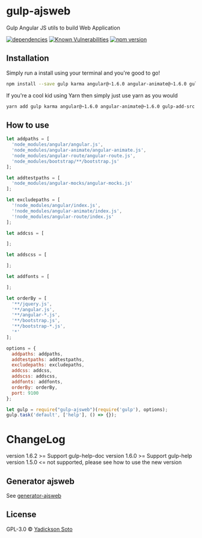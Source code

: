 # gulp-ajsweb
Gulp Angular JS utils to build Web Application

[![dependencies][dependencies-image]][dependencies-url]
[![Known Vulnerabilities][vulnerabilities-image]][vulnerabilities-url]
[![npm version][npm-image]][npm-url]

## Installation

Simply run a install using your terminal and you're good to go!

```bash
npm install --save gulp karma angular@~1.6.0 angular-animate@~1.6.0 gulp-add-src gulp-imagemin gulp-ngdocs-components gulp-order gulp-sass gulp-ajsweb
```

If you're a cool kid using Yarn then simply just use yarn as you would

```bash
yarn add gulp karma angular@~1.6.0 angular-animate@~1.6.0 gulp-add-src gulp-imagemin gulp-ngdocs-components gulp-order gulp-sass gulp-ajsweb
```

## How to use

```JavaScript
let addpaths = [
  'node_modules/angular/angular.js',
  'node_modules/angular-animate/angular-animate.js',
  'node_modules/angular-route/angular-route.js',
  'node_modules/bootstrap/**/bootstrap.js'
];

let addtestpaths = [
  'node_modules/angular-mocks/angular-mocks.js'
];

let excludepaths = [
  '!node_modules/angular/index.js',
  '!node_modules/angular-animate/index.js',
  '!node_modules/angular-route/index.js'
];

let addcss = [

];

let addscss = [

];

let addfonts = [

];

let orderBy = [
  '**/jquery.js',
  '**/angular.js',
  '**/angular-*.js',
  '**/bootstrap.js',
  '**/bootstrap-*.js',
  '*'
];

options = {
  addpaths: addpaths,
  addtestpaths: addtestpaths,
  excludepaths: excludepaths,
  addcss: addcss,
  addscss: addscss,
  addfonts: addfonts,
  orderBy: orderBy,
  port: 9100
};

let gulp = require("gulp-ajsweb")(require('gulp'), options);
gulp.task('default', ['help'], () => {});
```

# ChangeLog

 version 1.6.2 >= Support gulp-help-doc
 version 1.6.0 >= Support gulp-help
 version 1.5.0 <= not supported, please see how to use the new version

## Generator ajsweb

See [generator-ajsweb](https://github.com/yadickson/generator-ajsweb)

## License

GPL-3.0 © [Yadickson Soto](https://github.com/yadickson)

[dependencies-image]: https://david-dm.org/yadickson/gulp-ajsweb/status.svg
[dependencies-url]: https://david-dm.org/yadickson/gulp-ajsweb?view=list

[vulnerabilities-image]: https://snyk.io/package/npm/gulp-ajsweb/badge.svg
[vulnerabilities-url]: https://snyk.io/package/npm/gulp-ajsweb

[npm-image]: https://badge.fury.io/js/gulp-ajsweb.svg
[npm-url]: https://badge.fury.io/js/gulp-ajsweb
